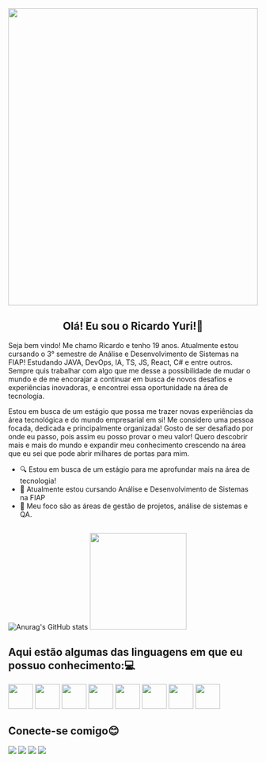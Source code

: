 <div>
 <img src="https://images.unsplash.com/photo-1555066931-4365d14bab8c?q=80&w=2070&auto=format&fit=crop&ixlib=rb-4.0.3&ixid=M3wxMjA3fDB8MHxwaG90by1wYWdlfHx8fGVufDB8fHx8fA%3D%3D" height="600" width="100%"/> 
</div>   

<div align="center">

## Olá! Eu sou o Ricardo Yuri!👋

</div>


   Seja bem vindo! Me chamo Ricardo e tenho 19 anos. Atualmente estou cursando o 3° semestre de Análise e Desenvolvimento de Sistemas na FIAP! Estudando JAVA, DevOps, IA, TS, JS, React, C# e entre outros. Sempre quis trabalhar com algo que me desse a possibilidade de mudar o mundo e de me encorajar a continuar em busca de novos desafios e experiências inovadoras, e encontrei essa oportunidade na área de tecnologia.

 Estou em busca de um estágio que possa me trazer novas experiências da área tecnológica e do mundo empresarial em si! Me considero uma pessoa focada, dedicada e principalmente organizada! Gosto de ser desafiado por onde eu passo, pois assim eu posso provar o meu valor! Quero descobrir mais e mais do mundo e expandir meu conhecimento crescendo na área que eu sei que pode abrir milhares de portas para mim.

- 🔍 Estou em busca de um estágio para me aprofundar mais na área de tecnologia!
- 📔 Atualmente estou cursando Análise e Desenvolvimento de Sistemas na FIAP
- 📌 Meu foco são as áreas de gestão de projetos, análise de sistemas e QA.

##

 ![Anurag's GitHub stats](https://github-readme-stats.vercel.app/api?username=ricardoyuuri&show_icons=true&theme=tokyonight) 
 <img src="https://github-readme-stats.vercel.app/api/top-langs/?username=ricardoyuuri&layout=compact&show_icons=true&theme=tokyonight" height="195"/>

##

## Aqui estão algumas das linguagens em que eu possuo conhecimento:💻

<div style='display: inline_block'>
 <img src="https://cdn.jsdelivr.net/gh/devicons/devicon@latest/icons/python/python-original-wordmark.svg" height="50"/>
 <img src="https://cdn.jsdelivr.net/gh/devicons/devicon@latest/icons/css3/css3-original-wordmark.svg" height="50"/>
 <img src="https://cdn.jsdelivr.net/gh/devicons/devicon@latest/icons/csharp/csharp-original.svg" height="50"/>
 <img src="https://cdn.jsdelivr.net/gh/devicons/devicon@latest/icons/html5/html5-original-wordmark.svg" height="50"/>
 <img src="https://cdn.jsdelivr.net/gh/devicons/devicon@latest/icons/typescript/typescript-original.svg" height="50"/>
 <img src="https://cdn.jsdelivr.net/gh/devicons/devicon@latest/icons/javascript/javascript-original.svg" height="50"/>
 <img src="https://cdn.jsdelivr.net/gh/devicons/devicon@latest/icons/java/java-original-wordmark.svg" height="50"/>
 <img src="https://cdn.jsdelivr.net/gh/devicons/devicon@latest/icons/react/react-original-wordmark.svg" height="50"/> 
</div>    

##

## Conecte-se comigo😊

<div style='display: inline_block'>
  <a href="https://www.linkedin.com/in/ricardo-yuri/"><img src="https://img.shields.io/badge/LinkedIn-0077B5?style=for-the-badge&logo=linkedin&logoColor=white"></a>
  <a href="https://www.instagram.com/ricardoyuuri/"><img src="https://img.shields.io/badge/Instagram-E4405F?style=for-the-badge&logo=instagram&logoColor=white"></a>
  <a href="mailto:domingues.yuri13@gmail.com"><img src="https://img.shields.io/badge/Gmail-D14836?style=for-the-badge&logo=gmail&logoColor=white"></a>
  <a href="https://br.pinterest.com/ricardoyuuri/"><img src="https://img.shields.io/badge/Pinterest-%23E60023.svg?&style=for-the-badge&logo=Pinterest&logoColor=white"></a>
</div>
